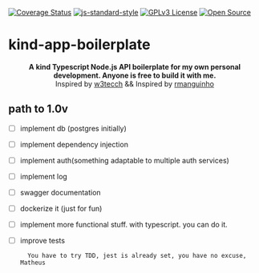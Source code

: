[![Coverage Status](https://coveralls.io/repos/github/matheus510/clean-kind-app/badge.svg?branch=main)](https://coveralls.io/github/matheus510/clean-kind-app?branch=main)
[![js-standard-style](https://img.shields.io/badge/code%20style-standard-brightgreen.svg)](http://standardjs.com)
[![GPLv3 License](https://img.shields.io/badge/License-GPL%20v3-yellow.svg)](https://opensource.org/licenses/)
[![Open Source](https://badges.frapsoft.com/os/v1/open-source.svg?v=103)](https://opensource.org/)
# kind-app-boilerplate

<p align="center">
  <b>A kind Typescript Node.js API boilerplate for my own personal development. Anyone is free to build it with me.</b></br>
  <span>Inspired by <a href="https://github.com/w3tecch/express-typescript-boilerplate/">w3tecch</a></span>
   &&
   <span>Inspired by <a href="https://github.com/rmanguinho/clean-ts-api/">rmanguinho</a></span>
</p>

## path to 1.0v

- [ ] implement db (postgres initially)
- [ ] implement dependency injection
- [ ] implement auth(something adaptable to multiple auth services)
- [ ] implement log
- [ ] swagger documentation
- [ ] dockerize it (just for fun)
- [ ] implement more functional stuff. with typescript. you can do it.
- [ ] improve tests
  
        You have to try TDD, jest is already set, you have no excuse, Matheus 
